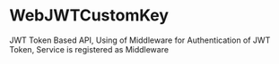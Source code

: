 # WebJWTCustomKey
JWT Token Based API, 
Using of Middleware for Authentication of JWT Token,
Service is registered as Middleware
